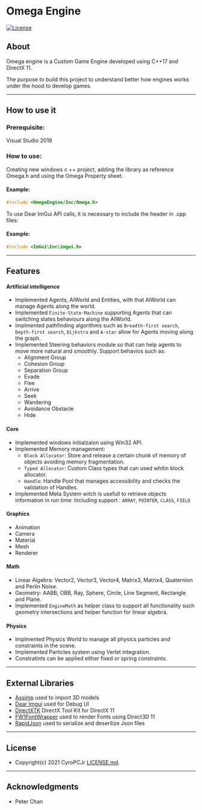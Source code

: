 # Omega Engine

[![License](http://img.shields.io/:license-mit-blue.svg?style=flat-square)](http://badges.mit-license.org)

## About
Omega engine is a Custom Game Engine developed using C++17 and DirectX 11. 

The purpose to build this project to understand better how engines works under the hood to develop games.

---

## How to use it
### Prerequisite:
Visual Studio 2019

### How to use:

Creating new windows c ++ project, adding the library as reference Omega.h and using the Omega Property sheet.
#### Example:
```cpp
#include <OmegaEngine/Inc/Omega.h>
```
To use Dear ImGui API calls, it is necessary to include the header in .cpp files:
#### Example:
```cpp
#include <ImGui\Inc\imgui.h>
```
---

## Features

#### Artificial intelligence
* Implemented Agents, AIWorld and Entities, with that AIWorld can manage Agents along the world.
* Implemented `Finite-State-Machine` supporting Agents that can switching states behaviours along the AIWorld.
* Implmented pathfinding algorithms such as `Breadth-first search`, `Depth-first search`, `Dijkstra` and `A-star` allow for Agents moving along the graph.
* Implemented Steering behaviors module so that can help agents to move more natural and smoothly. Support behavios such as:
  * Alignment Group
  * Cohesion Group
  * Separation Group
  * Evade
  * Flee
  * Arrive
  * Seek
  * Wandering
  * Avoidance Obstacle
  * Hide

#### Core
* Implemented windows initialzaion using Win32 API.
* Implemented Memory management:
  * `Block Allocator`: Store and release a certain chunk of memory of objects avoiding memory fragmentation. 
  * `Typed Allocator`: Custom Class types that can used whitin block allocator.
  * `Handle`: Handle Pool that manages accessibility and checks the validation of Handles.
* Implemented Meta System witch is usefull to retrieve objects information in run time: Including support : `ARRAY`, `POINTER`, `CLASS`, `FIELD`

#### Graphics
* Animation
* Camera
* Material
* Mesh
* Renderer

#### Math
* Linear Algebra: Vector2, Vector3, Vector4, Matrix3, Matrix4, Quaternion and Perlin Noise.
* Geometry: AABB, OBB, Ray, Sphere, Circle, Line Segment, Rectangle and Plane.
* Implemented `EngineMath` as helper class to support all functionality such geometry intersections and helper function for linear algebra.

#### Physics
* Implmented Physics World to manage all physics particles and constraints in the scene.
* Implemented Particles system using Verlet integration.
* Constratints can be applied either fixed or spring constraints.

---

## External Libraries

* [Assimp](https://github.com/assimp/assimp) used to import 3D models
* [Dear Imgui](https://github.com/ocornut/imgui) used for Debug UI
* [DirectXTK](https://github.com/microsoft/DirectXTK) DirectX Tool Kit for DirectX 11
* [FW1FontWrapper](https://github.com/gamelaster/FW1FontWrapper) used to render Fonts using Direct3D 11
* [RapidJson](https://github.com/Tencent/rapidjson/) used to serialize and deserilize Json files

---

## License

- Copyright(c) 2021 CyroPCJr <a href="https://github.com/CyroPCJr/OmegaEngine/blob/main/LICENSE" target="_blank">LICENSE.md</a>.

---

## Acknowledgments
* Peter Chan

